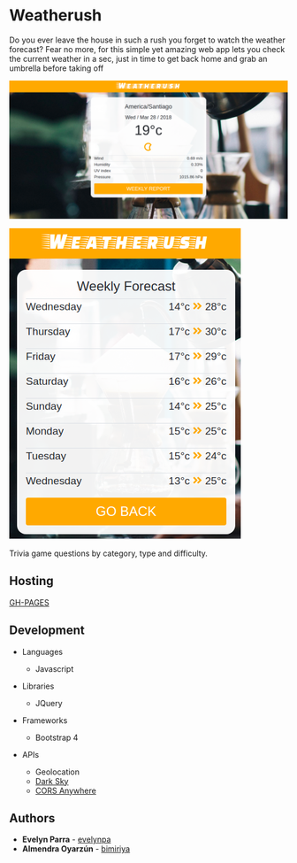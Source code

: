 # Weatherush

Do you ever leave the house in such a rush you forget to watch the weather forecast? Fear no more, for this simple yet amazing web app lets you check the current weather in a sec, just in time to get back home and grab an umbrella before taking off 

![desktop sample](assets/img/sample1.png)

![mobile sample](assets/img/sample2.png)

Trivia game questions by category, type and difficulty.

## Hosting

[GH-PAGES](https://bimiriya.github.io/weather-api/)

## Development

+ Languages
   - Javascript

+ Libraries
   - JQuery

+ Frameworks
   - Bootstrap 4

+ APIs
   - Geolocation
   - [Dark Sky](https://darksky.net/dev)
   - [CORS Anywhere](https://cors-anywhere.herokuapp.com/)


## Authors

* **Evelyn Parra** - [evelynpa](https://github.com/evelynpa)
* **Almendra Oyarzún** - [bimiriya](https://github.com/bimiriya)
